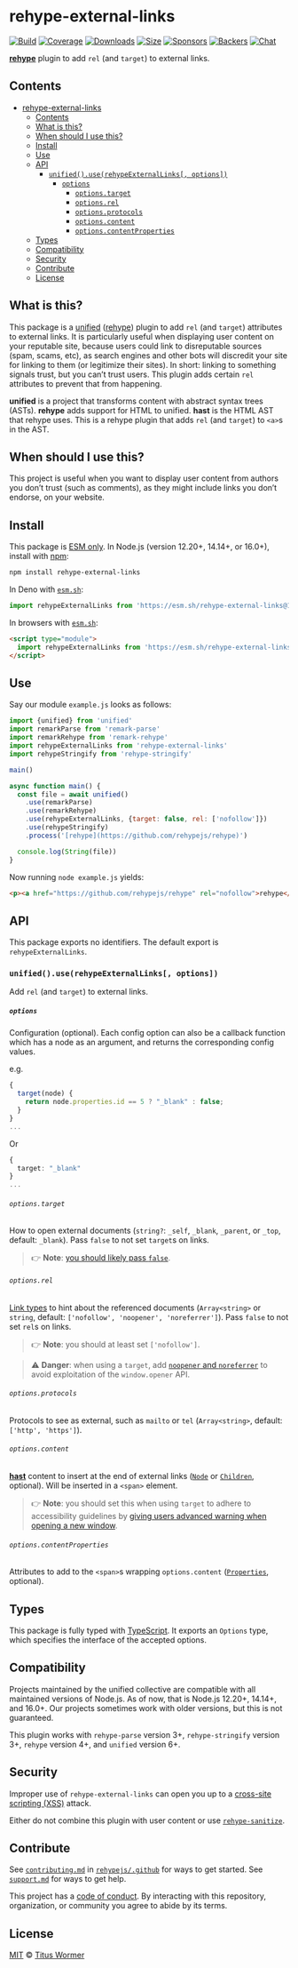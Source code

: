 # rehype-external-links

[![Build][build-badge]][build]
[![Coverage][coverage-badge]][coverage]
[![Downloads][downloads-badge]][downloads]
[![Size][size-badge]][size]
[![Sponsors][sponsors-badge]][collective]
[![Backers][backers-badge]][collective]
[![Chat][chat-badge]][chat]

**[rehype][]** plugin to add `rel` (and `target`) to external links.

## Contents

- [rehype-external-links](#rehype-external-links)
  - [Contents](#contents)
  - [What is this?](#what-is-this)
  - [When should I use this?](#when-should-i-use-this)
  - [Install](#install)
  - [Use](#use)
  - [API](#api)
    - [`unified().use(rehypeExternalLinks[, options])`](#unifieduserehypeexternallinks-options)
        - [`options`](#options)
          - [`options.target`](#optionstarget)
          - [`options.rel`](#optionsrel)
          - [`options.protocols`](#optionsprotocols)
          - [`options.content`](#optionscontent)
          - [`options.contentProperties`](#optionscontentproperties)
  - [Types](#types)
  - [Compatibility](#compatibility)
  - [Security](#security)
  - [Contribute](#contribute)
  - [License](#license)

## What is this?

This package is a [unified][] ([rehype][]) plugin to add `rel` (and `target`)
attributes to external links.
It is particularly useful when displaying user content on your reputable site,
because users could link to disreputable sources (spam, scams, etc), as search
engines and other bots will discredit your site for linking to them (or
legitimize their sites).
In short: linking to something signals trust, but you can’t trust users.
This plugin adds certain `rel` attributes to prevent that from happening.

**unified** is a project that transforms content with abstract syntax trees
(ASTs).
**rehype** adds support for HTML to unified.
**hast** is the HTML AST that rehype uses.
This is a rehype plugin that adds `rel` (and `target`) to `<a>`s in the AST.

## When should I use this?

This project is useful when you want to display user content from authors you
don’t trust (such as comments), as they might include links you don’t endorse,
on your website.

## Install

This package is [ESM only](https://gist.github.com/sindresorhus/a39789f98801d908bbc7ff3ecc99d99c).
In Node.js (version 12.20+, 14.14+, or 16.0+), install with [npm][]:

```sh
npm install rehype-external-links
```

In Deno with [`esm.sh`][esmsh]:

```js
import rehypeExternalLinks from 'https://esm.sh/rehype-external-links@1'
```

In browsers with [`esm.sh`][esmsh]:

```html
<script type="module">
  import rehypeExternalLinks from 'https://esm.sh/rehype-external-links@1?bundle'
</script>
```

## Use

Say our module `example.js` looks as follows:

```js
import {unified} from 'unified'
import remarkParse from 'remark-parse'
import remarkRehype from 'remark-rehype'
import rehypeExternalLinks from 'rehype-external-links'
import rehypeStringify from 'rehype-stringify'

main()

async function main() {
  const file = await unified()
    .use(remarkParse)
    .use(remarkRehype)
    .use(rehypeExternalLinks, {target: false, rel: ['nofollow']})
    .use(rehypeStringify)
    .process('[rehype](https://github.com/rehypejs/rehype)')

  console.log(String(file))
}
```

Now running `node example.js` yields:

```html
<p><a href="https://github.com/rehypejs/rehype" rel="nofollow">rehype</a></p>
```

## API

This package exports no identifiers.
The default export is `rehypeExternalLinks`.

### `unified().use(rehypeExternalLinks[, options])`

Add `rel` (and `target`) to external links.

##### `options`

Configuration (optional).
Each config option can also be a callback function which has 
a node as an argument, and returns the corresponding config values.

e.g.

```ts
{
  target(node) {
    return node.properties.id == 5 ? "_blank" : false;
  }
}
...
```

Or

```ts
{
  target: "_blank"
}
...
```

###### `options.target`

How to open external documents (`string?`: `_self`, `_blank`, `_parent`,
or `_top`, default: `_blank`).
Pass `false` to not set `target`s on links.

> 👉 **Note**: [you should likely pass `false`][css-tricks].

###### `options.rel`

[Link types][mdn-rel] to hint about the referenced documents (`Array<string>`
or `string`, default: `['nofollow', 'noopener', 'noreferrer']`).
Pass `false` to not set `rel`s on links.

> 👉 **Note**: you should at least set `['nofollow']`.

> ⚠️ **Danger**: when using a `target`, add [`noopener` and `noreferrer`][mdn-a]
> to avoid exploitation of the `window.opener` API.

###### `options.protocols`

Protocols to see as external, such as `mailto` or `tel` (`Array<string>`,
default: `['http', 'https']`).

###### `options.content`

**[hast][]** content to insert at the end of external links ([`Node`][node] or
[`Children`][children], optional).
Will be inserted in a `<span>` element.

> 👉 **Note**: you should set this when using `target` to adhere to
> accessibility guidelines by [giving users advanced warning when opening a new
> window][g201].

###### `options.contentProperties`

Attributes to add to the `<span>`s wrapping `options.content`
([`Properties`][properties], optional).

## Types

This package is fully typed with [TypeScript][].
It exports an `Options` type, which specifies the interface of the accepted
options.

## Compatibility

Projects maintained by the unified collective are compatible with all maintained
versions of Node.js.
As of now, that is Node.js 12.20+, 14.14+, and 16.0+.
Our projects sometimes work with older versions, but this is not guaranteed.

This plugin works with `rehype-parse` version 3+, `rehype-stringify` version 3+,
`rehype` version 4+, and `unified` version 6+.

## Security

Improper use of `rehype-external-links` can open you up to a
[cross-site scripting (XSS)][xss] attack.

Either do not combine this plugin with user content or use
[`rehype-sanitize`][rehype-sanitize].

## Contribute

See [`contributing.md`][contributing] in [`rehypejs/.github`][health] for ways
to get started.
See [`support.md`][support] for ways to get help.

This project has a [code of conduct][coc].
By interacting with this repository, organization, or community you agree to
abide by its terms.

## License

[MIT][license] © [Titus Wormer][author]

<!-- Definitions -->

[build-badge]: https://github.com/rehypejs/rehype-external-links/workflows/main/badge.svg

[build]: https://github.com/rehypejs/rehype-external-links/actions

[coverage-badge]: https://img.shields.io/codecov/c/github/rehypejs/rehype-external-links.svg

[coverage]: https://codecov.io/github/rehypejs/rehype-external-links

[downloads-badge]: https://img.shields.io/npm/dm/rehype-external-links.svg

[downloads]: https://www.npmjs.com/package/rehype-external-links

[size-badge]: https://img.shields.io/bundlephobia/minzip/rehype-external-links.svg

[size]: https://bundlephobia.com/result?p=rehype-external-links

[sponsors-badge]: https://opencollective.com/unified/sponsors/badge.svg

[backers-badge]: https://opencollective.com/unified/backers/badge.svg

[collective]: https://opencollective.com/unified

[chat-badge]: https://img.shields.io/badge/chat-discussions-success.svg

[chat]: https://github.com/rehypejs/rehype/discussions

[npm]: https://docs.npmjs.com/cli/install

[esmsh]: https://esm.sh

[health]: https://github.com/rehypejs/.github

[contributing]: https://github.com/rehypejs/.github/blob/HEAD/contributing.md

[support]: https://github.com/rehypejs/.github/blob/HEAD/support.md

[coc]: https://github.com/rehypejs/.github/blob/HEAD/code-of-conduct.md

[license]: license

[author]: https://wooorm.com

[typescript]: https://www.typescriptlang.org

[unified]: https://github.com/unifiedjs/unified

[rehype]: https://github.com/rehypejs/rehype

[xss]: https://en.wikipedia.org/wiki/Cross-site_scripting

[rehype-sanitize]: https://github.com/rehypejs/rehype-sanitize

[mdn-rel]: https://developer.mozilla.org/en-US/docs/Web/HTML/Link_types

[mdn-a]: https://developer.mozilla.org/en/docs/Web/HTML/Element/a

[hast]: https://github.com/syntax-tree/hast

[properties]: https://github.com/syntax-tree/hast#properties

[node]: https://github.com/syntax-tree/hast#nodes

[children]: https://github.com/syntax-tree/unist#child

[g201]: https://www.w3.org/WAI/WCAG21/Techniques/general/G201

[css-tricks]: https://css-tricks.com/use-target_blank/
